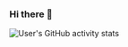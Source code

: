 ### Hi there 👋

<!--
**commonsourcecs/commonsourcecs** is a ✨ _special_ ✨ repository because its `README.md` (this file) appears on your GitHub profile.

Here are some ideas to get you started:

- 🔭 I’m currently working on ...
- 🌱 I’m currently learning ...
- 👯 I’m looking to collaborate on ...
- 🤔 I’m looking for help with ...
- 💬 Ask me about ...
- 📫 How to reach me: ...
- 😄 Pronouns: ...
- ⚡ Fun fact: ...
-->

![User's GitHub activity stats](https://github-readme-stats.vercel.app/api?username=commonsourcecs&show_icons=true&include_all_commits=true&show=reviews,prs_merged,prs_merged_percentage&rank_icon=github&theme=panda&bg_color=00000000&border_color=00000000&card_width=100%)

<!-- doesnt include forks, looks like only css atm
![User's GitHub langs stats](https://github-readme-stats.vercel.app/api/top-langs/?username=commonsourcecs&theme=panda)
-->
